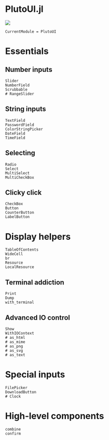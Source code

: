 # PlutoUI.jl

![](https://media.giphy.com/media/l3vRfDn9ca5PVkHv2/giphy.gif)


```@meta
CurrentModule = PlutoUI
```

# Essentials

## Number inputs
```@docs
Slider
NumberField
Scrubbable
# RangeSlider
```

## String inputs
```@docs
TextField
PasswordField
ColorStringPicker
DateField
TimeField
```

## Selecting
```@docs
Radio
Select
MultiSelect
MultiCheckBox
```

## Clicky click
```@docs
CheckBox
Button
CounterButton
LabelButton
```




# Display helpers
```@docs
TableOfContents
WideCell
br
Resource
LocalResource
```

## Terminal addiction
```@docs
Print
Dump
with_terminal
```

## Advanced IO control
```@docs
Show
WithIOContext
# as_html
# as_mime
# as_png
# as_svg
# as_text
```


# Special inputs


```@docs
FilePicker
DownloadButton
# Clock
```

# High-level components
```@docs
combine
confirm
```